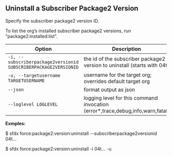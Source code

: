 ## Uninstall a Subscriber Package2 Version

Specify the subscriber package2 version ID.

To list the org’s installed subscriber package2 versions, run "package2:installed:list".



Option | Description
--- | --- 
```-i, --subscriberpackage2versionid SUBSCRIBERPACKAGE2VERSIONID``` | the id of the subscriber package2 version to uninstall (starts with 04t)
```-u, --targetusername TARGETUSERNAME``` | username for the target org; overrides default target org
```--json``` | format output as json
```--loglevel LOGLEVEL``` | logging level for this command invocation (error*,trace,debug,info,warn,fatal)


__Exmples:__ 

$ sfdx force:package2:version:uninstall --subscriberpackage2versionid 04t...

$ sfdx force:package2:version:uninstall -i 04t... -u <username of target org>



